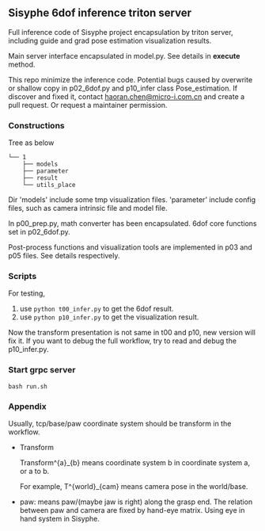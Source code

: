 ## Sisyphe 6dof inference triton server

Full inference code of Sisyphe project encapsulation by triton server, including guide and grad pose estimation visualization results.

Main server interface encapsulated in model.py. See details in **execute** method.

This repo minimize the inference code. Potential bugs caused by overwrite or shallow copy in p02\_6dof.py and p10\_infer class Pose\_estimation. If discover and fixed it, contact haoran.chen@micro-i.com.cn and create a pull request. Or request a maintainer permission.

### Constructions

Tree as below

    └── 1
        ├── models
        ├── parameter
        ├── result
        └── utils_place


Dir 'models'  include some tmp visualization files. 'parameter' include config files, such as camera intrinsic file and model file.

In p00\_prep.py, math converter has been encapsulated. 
6dof core functions set in p02\_6dof.py.

Post\-process functions and visualization tools are implemented in p03 and p05 files. See details respectively.

### Scripts

For testing, 

1. use `python t00_infer.py` to get the 6dof result.
2. use `python p10_infer.py` to get the visualization result.

Now the transform presentation is not same in t00 and p10, new version will fix it. If you want to debug the full workflow, try to read and debug the p10\_infer.py.

### Start grpc server

```
bash run.sh
```

### Appendix

Usually, tcp/base/paw coordinate system should be transform in the workflow.

- Transform

    Transform^{a}_{b} means coordinate system b in coordinate system a, or a to b. 

    For example, T^{world}_{cam} means camera pose in the world/base.

- paw: means paw/(maybe jaw is right) along the grasp end. The relation between paw and camera are fixed by hand-eye matrix. Using eye in hand system in Sisyphe.


